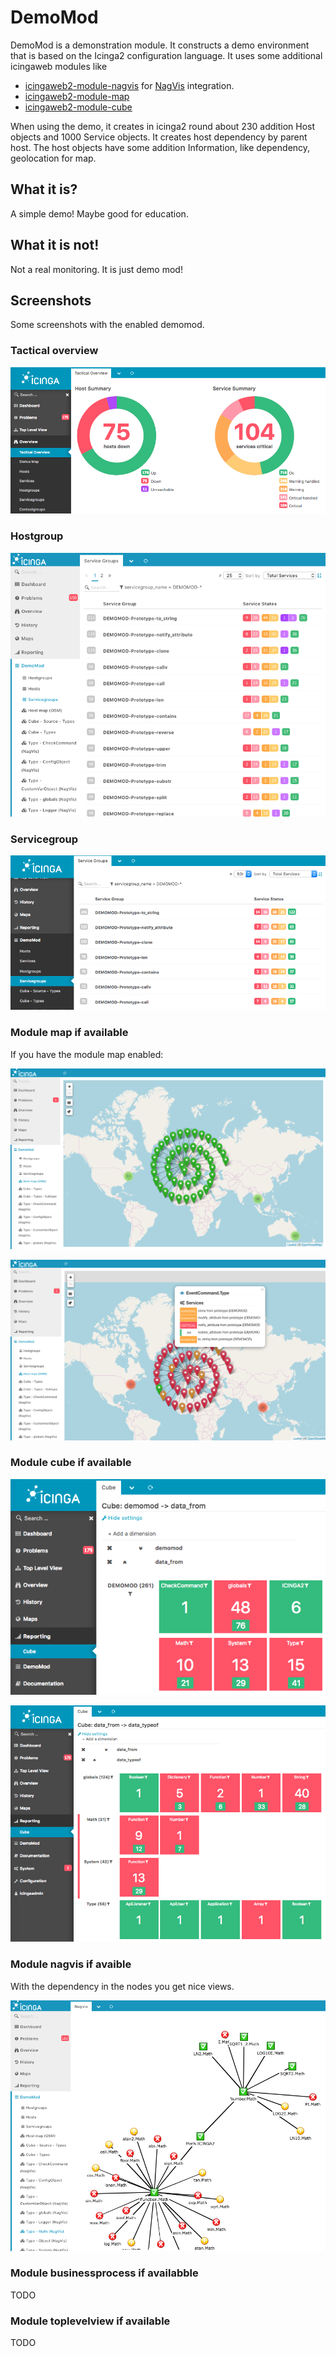# DemoMod

DemoMod is a demonstration module. It constructs a demo environment that is based on the Icinga2 configuration language.
It uses some additional icingaweb modules like

* [icingaweb2-module-nagvis](https://github.com/icinga/icingaweb2-module-nagvis) for [NagVis](http://nagvis.org/) integration.
* [icingaweb2-module-map](https://github.com/nbuchwitz/icingaweb2-module-map)
* [icingaweb2-module-cube](https://github.com/icinga/icingaweb2-module-cube)

When using the demo, it creates in icinga2 round about 230 addition Host objects and 1000 Service objects. It creates host dependency by parent host. The host objects have some addition Information, like dependency, geolocation for map.

## What it is?
A simple demo! Maybe good for education.

## What it is not!
Not a real monitoring. It is just demo mod!

## Screenshots
Some screenshots with the enabled demomod.

### Tactical overview
![Tactical  overview](images/Tactical_overview-DEMOMOD-Mixed.png)

### Hostgroup
![hostgroups overview, CRITICAL states](images/Hostgroups-Overview-DEMOMOD-Critical.png)

### Servicegroup
![](images/Servicegroups-DEMOMOD-Mixed.png)

### Module map if available
If you have the module map enabled:

![MAP overview, OK states](images/Host_Map_OSM-OK.png)

![MAP overiew, MIX states](images/Host_Map_OSM-Critical-with-info.png)

### Module cube if available

![Cube data from](images/Cube-demomod-data_from.png)

![Cube data from and data typeof](images/Cube-data_from-data_typeof.png)
### Module nagvis if avaible
With the dependency in the nodes you get nice views.

![NagView for math type](images/NagVis-Type-Math-Critical.png)

### Module businessprocess if availabble
TODO

### Module toplevelview if available
TODO
